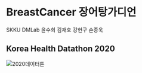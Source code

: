 # BreastCancer 장어탕가디언 
SKKU DMLab 윤수희 김재호 강현구 손종욱
## Korea Health Datathon 2020
![2020데이터톤](https://user-images.githubusercontent.com/59590383/112407961-49395800-8d5a-11eb-99d9-e6d7aa42535e.JPG)
